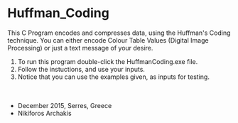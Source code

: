 # Huffman_Coding

This C Program encodes and compresses data, using the Huffman's Coding technique.
You can either encode Colour Table Values (Digital Image Processing) or just a text message of your desire. <br/>
 
 
1) To run this program double-click the HuffmanCoding.exe file. <br/>
2) Follow the instuctions, and use your inputs. <br/>
3) Notice that you can use the examples given, as inputs for testing. <br/><br/><br/>


- December 2015, Serres, Greece
- Nikiforos Archakis
